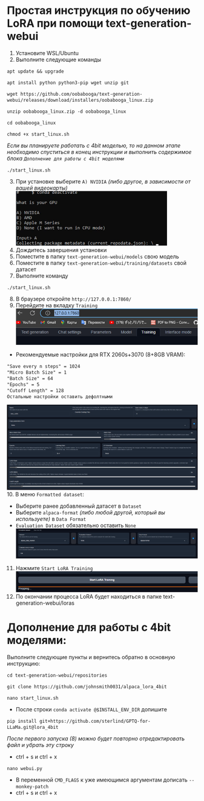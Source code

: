 # Простая инструкция по обучению LoRA при помощи text-generation-webui

1. Установите WSL/Ubuntu
2. Выполните следующие команды
```
apt update && upgrade
```
```
apt install python python3-pip wget unzip git
```
```
wget https://github.com/oobabooga/text-generation-webui/releases/download/installers/oobabooga_linux.zip
```
```
unzip oobabooga_linux.zip -d oobabooga_linux
```
```
cd oobabooga_linux
```
```
chmod +x start_linux.sh
```
*Если вы планируете работать с 4bit моделью, то на данном этапе необходимо спуститься в конец инструкции и выполнить содержимое блока ```Дополнение для работы с 4bit моделями```*
```
./start_linux.sh
```
3. При установке выберите ```A) NVIDIA``` *(либо другое, в зависимости от вашей видеокарты)*
![](/gpu-choose.png)
4. Дождитесь завершения установки
5. Поместите в папку ```text-generation-webui/models``` свою модель
6. Поместите в папку ```text-generation-webui/training/datasets``` свой датасет
7. Выполните команду
```
./start_linux.sh
```
8. В браузере откройте ```http://127.0.0.1:7860/```
9. Перейдите на вкладку ```Training```
![](/training-menu.png)
* Рекомендуемые настройки для RTX 2060s+3070 (8+8GB VRAM):
```
"Save every n steps" = 1024
"Micro Batch Size" = 1
"Batch Size" = 64
"Epochs" = 5
"Cutoff Length" = 128
Остальные настройки оставить дефолтными
```
![](/training-args.png)
10. В меню ```Formatted dataset```:
* Выберите ранее добавленный датасет в ```Dataset```
* Выберите ```alpaca-format``` *(либо любой другой, который вы используете)* в ```Data Format```
* ```Evaluation Dataset``` обязательно оставить ```None```
![](/formatted-dataset.png)
11. Нажмите ```Start LoRA Training```
![](/start-training.png)
12. По окончании процесса LoRA будет находиться в папке text-generation-webui/loras

# Дополнение для работы с 4bit моделями:

Выполните следующие пункты и вернитесь обратно в основную инструкцию:
```
cd text-generation-webui/repositories
```
```
git clone https://github.com/johnsmith0031/alpaca_lora_4bit
```
```
nano start_linux.sh
```
* После строки ```conda activate @$INSTALL_ENV_DIR``` допишите
```
pip install git+https://github.com/sterlind/GPTQ-for-LLaMa.git@lora_4bit
```
*После первого запуска (8) можно будет повторно отредактировать файл и убрать эту строку*
* ctrl + s и ctrl + x
```
nano webui.py
```
* В переменной ```CMD_FLAGS``` к уже имеющимся аргументам дописать ```--monkey-patch```
* ctrl + s и ctrl + x
